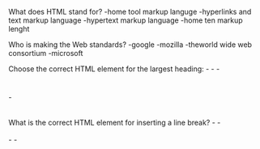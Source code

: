 What does HTML stand for?
-home tool markup languge
-hyperlinks and text markup language
-hypertext markup language
-home ten markup lenght

Who is making the Web standards?
-google
-mozilla
-theworld wide web consortium
-microsoft

Choose the correct HTML element for the largest heading:
-<heading></heading>
-<head></head>
-<h1></h1>
-<h6></h6>

What is the correct HTML element for inserting a line break?
-<lb></lb>
-<br><br>
-<break></break>
-<rack></rack>
